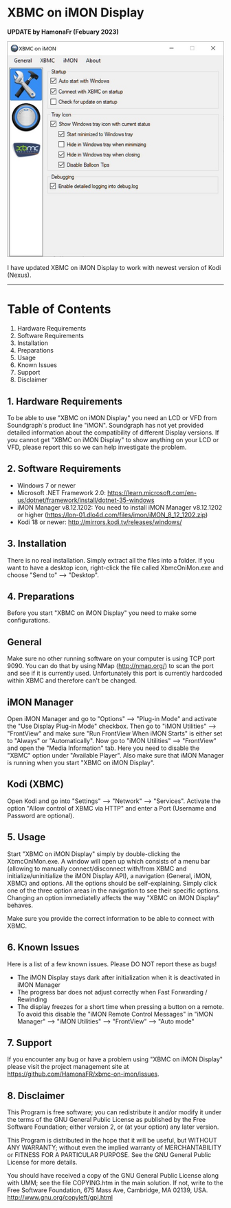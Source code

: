 # XBMC on iMON Display

**UPDATE by HamonaFr (Febuary 2023)**

![Screenshot](docs/XbmcOniMon.JPG)

I have updated XBMC on iMON Display to work with newest version of Kodi (Nexus).

---------------

Table of Contents
=================
1. Hardware Requirements
2. Software Requirements
3. Installation
4. Preparations
5. Usage
6. Known Issues
7. Support
8. Disclaimer


## 1. Hardware Requirements
To be able to use "XBMC on iMON Display" you need an LCD or VFD from
Soundgraph's product line "iMON". Soundgraph has not yet provided detailed
information about the compatibility of different Display versions. If you
cannot get "XBMC on iMON Display" to show anything on your LCD or VFD,
please report this so we can help investigate the problem.

## 2. Software Requirements

 - Windows 7 or newer
 - Microsoft .NET Framework 2.0: https://learn.microsoft.com/en-us/dotnet/framework/install/dotnet-35-windows
 - iMON Manager v8.12.1202: You need to install iMON Manager v8.12.1202 or higher
   (https://lon-01.dlo4d.com/files/imon/iMON_8_12_1202.zip)
 - Kodi 18 or newer: http://mirrors.kodi.tv/releases/windows/


## 3. Installation

There is no real installation. Simply extract all the files into a folder.
If you want to have a desktop icon, right-click the file called XbmcOniMon.exe
and choose "Send to" --> "Desktop". 

## 4. Preparations

Before you start "XBMC on iMON Display" you need to make some configurations.

General
-------
Make sure no other running software on your computer is using TCP port 9090.
You can do that by using NMap (http://nmap.org/) to scan the port and see if
it is currently used. Unfortunately this port is currently hardcoded within
XBMC and therefore can't be changed.

iMON Manager
------------
Open iMON Manager and go to "Options" --> "Plug-in Mode" and activate the "Use 
Display Plug-in Mode" checkbox. Then go to "iMON Utilities" --> "FrontView" and 
make sure "Run FrontView When iMON Starts" is either set to "Always" or 
"Automatically".
Now go to "iMON Utilities" --> "FrontView" and open the "Media Information" tab.
Here you need to disable the "XBMC" option under "Available Player".
Also make sure that iMON Manager is running when you start "XBMC on iMON Display".

Kodi (XBMC)
----
Open Kodi and go into "Settings" --> "Network" --> "Services". Activate the option
"Allow control of XBMC via HTTP" and enter a Port (Username and Password are optional).

## 5. Usage

Start "XBMC on iMON Display" simply by double-clicking the XbmcOniMon.exe.
A window will open up which consists of a menu bar (allowing to manually
connect/disconnect with/from XBMC and initialize/uninitialize the iMON
Display API), a navigation (General, iMON, XBMC) and options. All the options
should be self-explaining. Simply click one of the three option areas in the
navigation to see their specific options. Changing an option immediatelly 
affects the way "XBMC on iMON Display" behaves.

Make sure you provide the correct information to be able to connect with XBMC.

## 6. Known Issues

Here is a list of a few known issues. Please DO NOT report these as bugs!
 - The iMON Display stays dark after initialization when it is deactivated in
   iMON Manager
 - The progress bar does not adjust correctly when Fast Forwarding / Rewinding
 - The display freezes for a short time when pressing a button on a remote. To
   avoid this disable the "iMON Remote Control Messages" in "iMON Manager" --> 
   "iMON Utilities" --> "FrontView" --> "Auto mode"

## 7. Support

If you encounter any bug or have a problem using "XBMC on iMON Display" please visit
the project management site at https://github.com/HamonaFR/xbmc-on-imon/issues.

## 8. Disclaimer

This Program is free software; you can redistribute it and/or modify
it under the terms of the GNU General Public License as published by
the Free Software Foundation; either version 2, or (at your option)
any later version.

This Program is distributed in the hope that it will be useful,
but WITHOUT ANY WARRANTY; without even the implied warranty of
MERCHANTABILITY or FITNESS FOR A PARTICULAR PURPOSE. See the
GNU General Public License for more details.

You should have received a copy of the GNU General Public License
along with UMM; see the file COPYING.htm in the main solution.  If not, write to
the Free Software Foundation, 675 Mass Ave, Cambridge, MA 02139, USA.
http://www.gnu.org/copyleft/gpl.html
